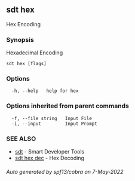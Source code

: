## sdt hex

Hex Encoding

### Synopsis

Hexadecimal Encoding

```
sdt hex [flags]
```

### Options

```
  -h, --help   help for hex
```

### Options inherited from parent commands

```
  -f, --file string   Input File
  -i, --input         Input Prompt
```

### SEE ALSO

* [sdt](sdt.md)	 - Smart Developer Tools
* [sdt hex dec](sdt_hex_dec.md)	 - Hex Decoding

###### Auto generated by spf13/cobra on 7-May-2022
